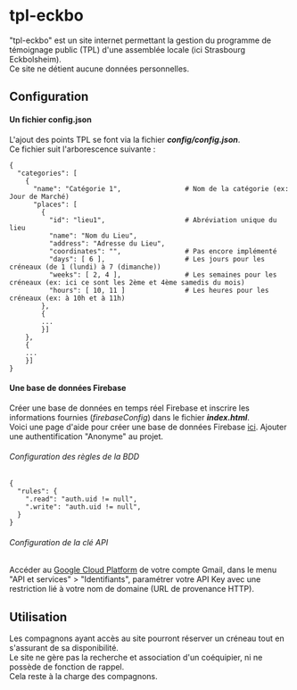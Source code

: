 # tpl-eckbo

"tpl-eckbo" est un site internet permettant la gestion du programme de témoignage public (TPL) d'une assemblée locale (ici Strasbourg Eckbolsheim).  
Ce site ne détient aucune données personnelles.

## Configuration
#### Un fichier config.json  

L'ajout des points TPL se font via la fichier *__config/config.json__*.  
Ce fichier suit l'arborescence suivante :  

```
{
  "categories": [
    {
      "name": "Catégorie 1",                # Nom de la catégorie (ex: Jour de Marché)
      "places": [
        {
          "id": "lieu1",                    # Abréviation unique du lieu
          "name": "Nom du Lieu",
          "address": "Adresse du Lieu",
          "coordinates": "",                # Pas encore implémenté
          "days": [ 6 ],                    # Les jours pour les créneaux (de 1 (lundi) à 7 (dimanche))
          "weeks": [ 2, 4 ],                # Les semaines pour les créneaux (ex: ici ce sont les 2ème et 4ème samedis du mois)
          "hours": [ 10, 11 ]               # Les heures pour les créneaux (ex: à 10h et à 11h)
        },
        {
        ...
        }]
    },
    {
    ...
    }]
}
```

#### Une base de données Firebase

Créer une base de données en temps réel Firebase et inscrire les informations fournies (*firebaseConfig*) dans le fichier *__index.html__*.  
Voici une page d'aide pour créer une base de données Firebase [ici](https://firebase.google.com/docs/database/web/start#create_a_database).
Ajouter une authentification "Anonyme" au projet.

###### Configuration des règles de la BDD

```
{
  "rules": {
    ".read": "auth.uid != null",
    ".write": "auth.uid != null",
  }
}
```

###### Configuration de la clé API

Accéder au [Google Cloud Platform](https://console.cloud.google.com) de votre compte Gmail, dans le menu "API et services" > "Identifiants", 
paramétrer votre API Key avec une restriction lié à votre nom de domaine (URL de provenance HTTP).

## Utilisation

Les compagnons ayant accès au site pourront réserver un créneau tout en s'assurant de sa disponibilité.  
Le site ne gère pas la recherche et association d'un coéquipier, ni ne possède de fonction de rappel.  
Cela reste à la charge des compagnons.
